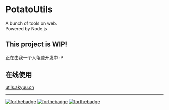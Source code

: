 # PotatoUtils
A bunch of tools on web.  
Powered by Node.js
## This project is WIP!
正在由我一个人龟速开发中 :P
## 在线使用 
 
[utils.akyuu.cn](https://utils.akyuu.cn)
  
---  
[![forthebadge](https://forthebadge.com/images/badges/made-with-javascript.svg)](https://forthebadge.com)
[![forthebadge](https://forthebadge.com/images/badges/uses-html.svg)](https://forthebadge.com)
[![forthebadge](https://forthebadge.com/images/badges/0-percent-optimized.svg)](https://forthebadge.com)
